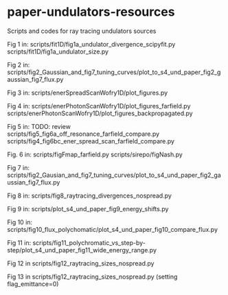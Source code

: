 # paper-undulators-resources
Scripts and codes for ray tracing undulators sources

Fig 1 in:
scripts/fit1D/fig1a_undulator_divergence_scipyfit.py
scripts/fit1D/fig1a_undulator_size.py

Fig 2 in: 
scripts/fig2_Gaussian_and_fig7_tuning_curves/plot_to_s4_und_paper_fig2_gaussian_fig7_flux.py

Fig 3 in: 
scripts/enerSpreadScanWofry1D/plot_figures.py

Fig 4 in:
scripts/enerPhotonScanWofry1D/plot_figures_farfield.py
scripts/enerPhotonScanWofry1D/plot_figures_backpropagated.py

Fig 5 in:
TODO: review
scripts/fig5_fig6a_off_resonance_farfield_compare.py
scripts/fig4_fig6bc_ener_spread_scan_farfield_compare.py

Fig. 6 in:
scripts/figFmap_farfield.py
scripts/sirepo/figNash.py

Fig 7 in: 
scripts/fig2_Gausian_and_fig7_tuning_curves/plot_to_s4_und_paper_fig2_gaussian_fig7_flux.py

Fig 8 in: 
scripts/fig8_raytracing_divergences_nospread.py

Fig 9 in:
scripts/plot_s4_und_paper_fig9_energy_shifts.py

Fig 10 in:
scripts/fig10_flux_polychomatic/plot_s4_und_paper_fig10_compare_flux.py

Fig 11 in:
scripts/fig11_polychromatic_vs_step-by-step/plot_s4_und_paper_fig11_wide_energy_range.py

Fig 12 in
scripts/fig12_raytracing_sizes_nospread.py

Fig 13 in
scripts/fig12_raytracing_sizes_nospread.py (setting flag_emittance=0)




